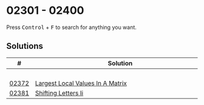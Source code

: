 # 02301 - 02400

Press <kbd>Control</kbd> + <kbd>F</kbd> to search for anything you want.

## Solutions
| # | Solution | Topic | Difficulty |
| --- | --- | --- | --- |
| | &emsp;&emsp;&emsp;&emsp;&emsp;&emsp;&emsp;&emsp;&emsp;&emsp;&emsp;&emsp;&emsp;&emsp;&emsp;&emsp;&emsp;&emsp;&emsp;&emsp;&emsp;&emsp;&emsp;&emsp;&emsp;&emsp;&emsp;&emsp; | &emsp;&emsp;&emsp;&emsp;&emsp;&emsp;&emsp;&emsp;&emsp;&emsp; | |  
| [02372](https://leetcode.com/problems/largest-local-values-in-a-matrix/) | [Largest Local Values In A Matrix](02372-largest-local-values-in-a-matrix.cpp) | `Array` | Easy |  
| [02381](https://leetcode.com/problems/shifting-letters-ii/) | [Shifting Letters Ii](02381-shifting-letters-ii.cpp) | `Prefix-Sum` | Medium |  